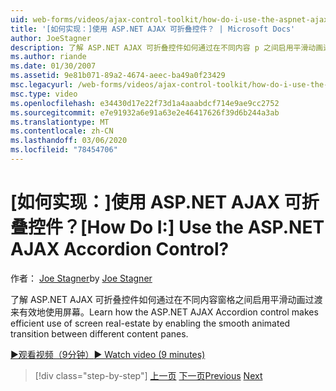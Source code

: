 ```yaml
---
uid: web-forms/videos/ajax-control-toolkit/how-do-i-use-the-aspnet-ajax-accordion-control
title: '[如何实现：]使用 ASP.NET AJAX 可折叠控件？ | Microsoft Docs'
author: JoeStagner
description: 了解 ASP.NET AJAX 可折叠控件如何通过在不同内容 p 之间启用平滑动画过渡来有效地使用屏幕
ms.author: riande
ms.date: 01/30/2007
ms.assetid: 9e81b071-89a2-4674-aeec-ba49a0f23429
msc.legacyurl: /web-forms/videos/ajax-control-toolkit/how-do-i-use-the-aspnet-ajax-accordion-control
msc.type: video
ms.openlocfilehash: e34430d17e22f73d1a4aaabdcf714e9ae9cc2752
ms.sourcegitcommit: e7e91932a6e91a63e2e46417626f39d6b244a3ab
ms.translationtype: MT
ms.contentlocale: zh-CN
ms.lasthandoff: 03/06/2020
ms.locfileid: "78454706"
---
```

# <a name="how-do-i-use-the-aspnet-ajax-accordion-control"></a><span data-ttu-id="933ce-104">[如何实现：]使用 ASP.NET AJAX 可折叠控件？</span><span class="sxs-lookup"><span data-stu-id="933ce-104">[How Do I:] Use the ASP.NET AJAX Accordion Control?</span></span>

<span data-ttu-id="933ce-105">作者： [Joe Stagner](https://github.com/JoeStagner)</span><span class="sxs-lookup"><span data-stu-id="933ce-105">by [Joe Stagner](https://github.com/JoeStagner)</span></span>

<span data-ttu-id="933ce-106">了解 ASP.NET AJAX 可折叠控件如何通过在不同内容窗格之间启用平滑动画过渡来有效地使用屏幕。</span><span class="sxs-lookup"><span data-stu-id="933ce-106">Learn how the ASP.NET AJAX Accordion control makes efficient use of screen real-estate by enabling the smooth animated transition between different content panes.</span></span>

[<span data-ttu-id="933ce-107">&#9654;观看视频（9分钟）</span><span class="sxs-lookup"><span data-stu-id="933ce-107">&#9654; Watch video (9 minutes)</span></span>](https://channel9.msdn.com/Blogs/ASP-NET-Site-Videos/how-do-i-use-the-aspnet-ajax-accordion-control)

> [!div class="step-by-step"]
> <span data-ttu-id="933ce-108">[上一页](how-do-i-use-the-aspnet-ajax-alwaysvisible-control-extender.md)
> [下一页](how-do-i-use-the-aspnet-ajax-collapsable-panel-extender.md)</span><span class="sxs-lookup"><span data-stu-id="933ce-108">[Previous](how-do-i-use-the-aspnet-ajax-alwaysvisible-control-extender.md)
[Next](how-do-i-use-the-aspnet-ajax-collapsable-panel-extender.md)</span></span>
